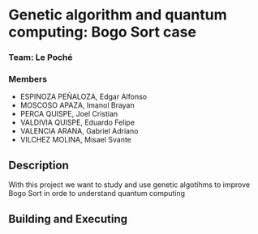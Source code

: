# Genetic algorithm and quantum computing: Bogo Sort case

### Team: Le Poché

### Members
* ESPINOZA PEÑALOZA, Edgar Alfonso
* MOSCOSO APAZA, Imanol Brayan
* PERCA QUISPE, Joel Cristian
* VALDIVIA QUISPE, Eduardo Felipe
* VALENCIA ARANA, Gabriel Adriano
* VILCHEZ MOLINA, Misael Svante


## Description
With this project we want to study and use genetic algotihms to improve Bogo Sort in orde to understand quantum computing
## Building and Executing

